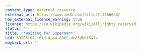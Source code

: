 ```yaml
---
content_type: external-resource
external_url: https://www.imdb.com/title/tt1566648/
has_external_license_warning: true
license: https://en.wikipedia.org/wiki/All_rights_reserved
status: ''
title: '*Waiting for Superman*'
uid: 53585f07-f01d-4a44-8062-de85db0f547a
wayback_url: ''
---
```

